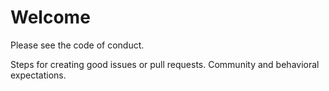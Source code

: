 # Welcome

Please see the code of conduct.

Steps for creating good issues or pull requests.
Community and behavioral expectations.
